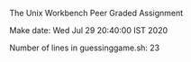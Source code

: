 The Unix Workbench Peer Graded Assignment

Make date: 
Wed Jul 29 20:40:00 IST 2020

Number of lines in guessinggame.sh: 
23
